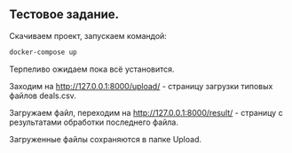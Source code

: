 ## Тестовое задание.

Скачиваем проект, запускаем командой:
```sh
docker-compose up
```
Терпеливо ожидаем пока всё установится.

Заходим на http://127.0.0.1:8000/upload/  - страницу загрузки типовых файлов deals.csv.

Загружаем файл, переходим на http://127.0.0.1:8000/result/ - страницу с результатами обработки последнего файла.

Загруженные файлы сохраняются в папке Upload.


